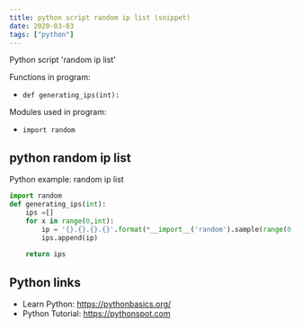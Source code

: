 ```yaml
---
title: python script random ip list (snippet)
date: 2020-03-03
tags: ["python"]
---
```

Python script 'random ip list'

Functions in program: 
* `def generating_ips(int):`

Modules used in program: 
* `import random`

## python random ip list

Python example: random ip list

```python
import random
def generating_ips(int):
    ips =[]
    for x in range(0,int):
        ip = '{}.{}.{}.{}'.format(*__import__('random').sample(range(0, 255), 4))
        ips.append(ip) 
        
    return ips

```

## Python links

- Learn Python: https://pythonbasics.org/
- Python Tutorial: https://pythonspot.com
